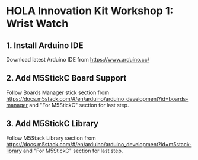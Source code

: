 # HOLA Innovation Kit Workshop 1: Wrist Watch
## 1. Install Arduino IDE  
Download latest Arduino IDE from https://www.arduino.cc/
## 2. Add M5StickC Board Support  
Follow Boards Manager stick section from https://docs.m5stack.com/#/en/arduino/arduino_development?id=boards-manager and "For M5StickC" section for last step.
## 3. Add M5StickC Library  
Follow M5Stack Library section from https://docs.m5stack.com/#/en/arduino/arduino_development?id=m5stack-library and "For M5StickC" section for last step.
    

